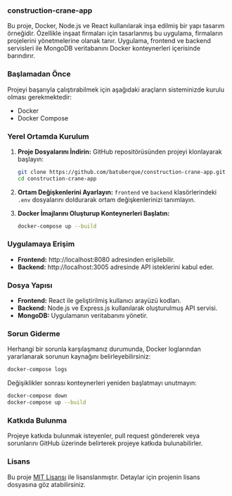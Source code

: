 ### construction-crane-app

Bu proje, Docker, Node.js ve React kullanılarak inşa edilmiş bir yapı tasarım örneğidir. Özellikle inşaat firmaları için tasarlanmış bu uygulama, firmaların projelerini yönetmelerine olanak tanır. Uygulama, frontend ve backend servisleri ile MongoDB veritabanını Docker konteynerleri içerisinde barındırır.

### Başlamadan Önce

Projeyi başarıyla çalıştırabilmek için aşağıdaki araçların sisteminizde kurulu olması gerekmektedir:

- Docker
- Docker Compose

### Yerel Ortamda Kurulum

1. **Proje Dosyalarını İndirin:**
   GitHub repositörüsünden projeyi klonlayarak başlayın:
   ```bash
   git clone https://github.com/batuberque/construction-crane-app.git
   cd construction-crane-app
   ```

2. **Ortam Değişkenlerini Ayarlayın:**
   `frontend` ve `backend` klasörlerindeki `.env` dosyalarını doldurarak ortam değişkenlerinizi tanımlayın.

3. **Docker İmajlarını Oluşturup Konteynerleri Başlatın:**
   ```bash
   docker-compose up --build
   ```

### Uygulamaya Erişim

- **Frontend:** http://localhost:8080 adresinden erişilebilir.
- **Backend:** http://localhost:3005 adresinde API isteklerini kabul eder.

### Dosya Yapısı

- **Frontend:** React ile geliştirilmiş kullanıcı arayüzü kodları.
- **Backend:** Node.js ve Express.js kullanılarak oluşturulmuş API servisi.
- **MongoDB:** Uygulamanın veritabanını yönetir.

### Sorun Giderme

Herhangi bir sorunla karşılaşmanız durumunda, Docker loglarından yararlanarak sorunun kaynağını belirleyebilirsiniz:
```bash
docker-compose logs
```

Değişiklikler sonrası konteynerleri yeniden başlatmayı unutmayın:
```bash
docker-compose down
docker-compose up --build
```

### Katkıda Bulunma

Projeye katkıda bulunmak isteyenler, pull request göndererek veya sorunlarını GitHub üzerinde belirterek projeye katkıda bulunabilirler.

### Lisans

Bu proje [MIT Lisansı](LICENSE) ile lisanslanmıştır. Detaylar için projenin lisans dosyasına göz atabilirsiniz.
